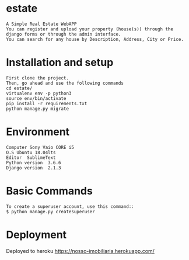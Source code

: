 # estate
    A Simple Real Estate WebAPP
    You can register and upload your property (house(s)) through the django forms or through the admin interface.
    You can search for any house by Description, Address, City or Price.

# Installation and setup
    First clone the project.
    Then, go ahead and use the following commands
    cd estate/
    virtualenv env -p python3
    source env/bin/activate
    pip install -r requirements.txt
    python manage.py migrate

# Environment
    Computer Sony Vaio CORE i5
    O.S Ubuntu 18.04lts
    Editor  SublimeText
    Python version  3.6.6
    Django version  2.1.3

# Basic Commands
    To create a superuser account, use this command::
    $ python manage.py createsuperuser

# Deployment
Deployed to heroku 
https://nosso-imobiliaria.herokuapp.com/
